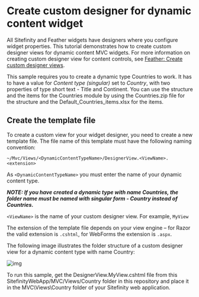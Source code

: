 ﻿Create custom designer for dynamic content widget
=====================================

All Sitefinity and Feather widgets have designers where you configure widget properties. 
This tutorial demonstrates how to create custom designer views for dynamic content MVC widgets. 
For more information on creating custom designer view for content controls, 
see [Feather: Create custom designer views](http://docs.sitefinity.com/feather-create-custom-designer-views).

This sample requires you to create a dynamic type Countries to work.
It has to have a value for *Content type (singular)* set to *Country*, with two properties of type short text - Title and Continent.
You can use the structure and the items for the Countries module by using the Countries.zip file for the structure and the Default_Countries_items.xlsx for the items.

Create the template file
------------------------

To create a custom view for your widget designer, you need to create a new template file. 
The file name of this template must have the following naming convention:

`
~/Mvc/Views/<DynamicContentTypeName>/DesignerView.<ViewName>.<extension>
`

As `<DynamicContentTypeName>` you must enter the name of your dynamic content type.

__*NOTE: If you have created a dynamic type with name Countries, the folder name must be named with singular form - Country instead of Countries.*__

`<ViewName>` is the name of your custom designer view. For example, `MyView`

The extension of the template file depends on your view engine – for Razor the valid extension is `.cshtml`, for WebForms the extension is `.aspx`.

The following image illustrates the folder structure of a custom designer view for a dynamic content type with name Country:

![img](http://docs.sitefinity.com/sf-images/default-source/feather/customDynamicDesignerView2.JPG)

To run this sample, get the DesignerView.MyView.cshtml file from this SitefinityWebApp/MVC/Views/Country folder in this repository and place it in the MVC\Views\Country folder of your Sitefinity web application.
